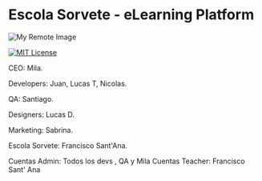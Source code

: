 # Escola Sorvete - eLearning Platform

![My Remote Image](https://media.discordapp.net/attachments/1086349784366981190/1100484901595254924/logo-horizontal.png?width=1440&height=553)

[![MIT License](https://img.shields.io/badge/License-MIT-green.svg)](https://choosealicense.com/licenses/mit/)

CEO: Mila.

Developers: Juan, Lucas T, Nicolas.

QA: Santiago.

Designers: Lucas D.

Marketing: Sabrina.

Escola Sorvete: Francisco Sant'Ana.

Cuentas Admin: Todos los devs , QA y Mila
Cuentas Teacher: Francisco Sant' Ana
